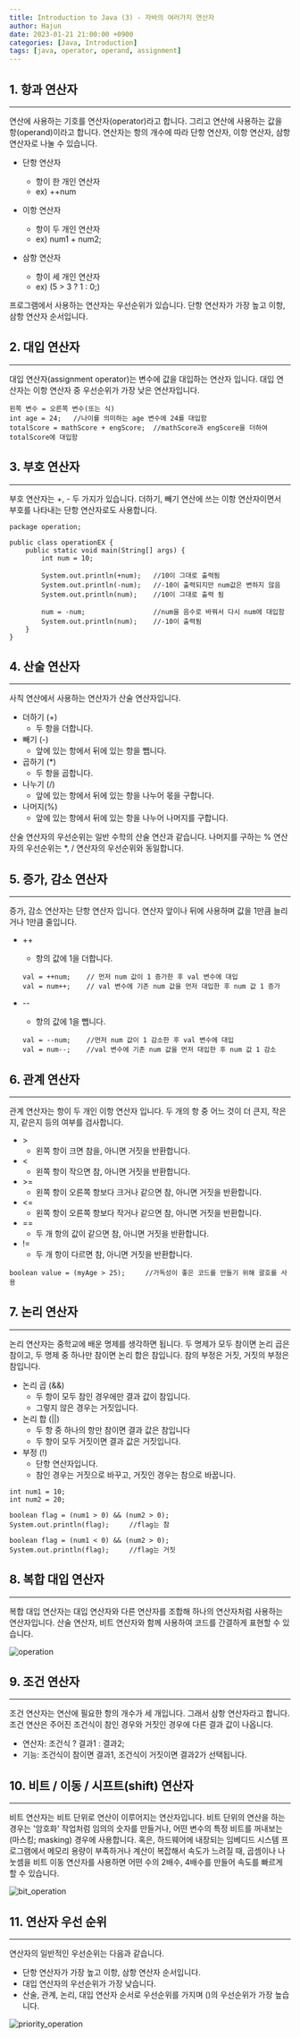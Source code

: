 ```yaml
---
title: Introduction to Java (3) - 자바의 여러가지 연산자
author: Hajun
date: 2023-01-21 21:00:00 +0900
categories: [Java, Introduction]
tags: [java, operator, operand, assignment]
---
```


## 1. 항과 연산자
- - - 
연산에 사용하는 기호를 연산자(operator)라고 합니다. 그리고 연산에 사용하는 값을 항(operand)이라고 합니다. 연산자는 항의 개수에 따라 단항 연산자, 이항 연산자, 삼항 연산자로 나눌 수 있습니다.

  * 단항 연산자
    + 항이 한 개인 연산자  
    + ex) ++num

  * 이항 연산자
    + 항이 두 개인 연산자  
    + ex) num1 + num2;

  * 삼항 연산자
    + 항이 세 개인 연산자  
    + ex) (5 > 3 ? 1 : 0;)  
  
프로그램에서 사용하는 연산자는 우선순위가 있습니다. 단항 연산자가 가장 높고 이항, 삼항 연산자 순서입니다.  

## 2. 대입 연산자
- - - 
대입 연산자(assignment operator)는 변수에 값을 대입하는 연산자 입니다. 대입 연산자는 이항 연산자 중 우선순위가 가장 낮은 연산자입니다. 
```
왼쪽 변수 = 오른쪽 변수(또는 식)
int age = 24;   //나이를 의미하는 age 변수에 24를 대입함
totalScore = mathScore + engScore;  //mathScore과 engScore을 더하여 totalScore에 대입함
```
## 3. 부호 연산자
- - - 
부호 연산자는 +, - 두 가지가 있습니다. 더하기, 빼기 연산에 쓰는 이항 연산자이면서 부호를 나타내는 단항 연산자로도 사용합니다.  
```
package operation;

public class operationEX {
    public static void main(String[] args) {
        int num = 10;

        System.out.println(+num);   //10이 그대로 출력됨
        System.out.println(-num);   //-10이 출력되지만 num값은 변하지 않음
        System.out.println(num);    //10이 그대로 출력 됨

        num = -num;                 //num을 음수로 바꿔서 다시 num에 대입함
        System.out.println(num);    //-10이 출력됨
    }
}
```
## 4. 산술 연산자
- - - 
사칙 연산에서 사용하는 연산자가 산술 연산자입니다.
  * 더하기 (+)
    + 두 항을 더합니다.
  * 빼기 (-)
    + 앞에 있는 항에서 뒤에 있는 항을 뺍니다.
  * 곱하기 (*)
    + 두 항을 곱합니다.
  * 나누기 (/)
    + 앞에 있는 항에서 뒤에 있는 항을 나누어 몫을 구합니다.
  * 나머지(%)
    + 앞에 있는 항에서 뒤에 있는 항을 나누어 나머지를 구합니다.

산술 연산자의 우선순위는 일반 수학의 산술 연산과 같습니다. 나머지를 구하는 % 연산자의 우선순위는 *, / 연산자의 우선순위와 동일합니다.

## 5. 증가, 감소 연산자
- - - 
증가, 감소 연산자는 단항 연산자 입니다. 연산자 앞이나 뒤에 사용하며 값을 1만큼 늘리거나 1만큼 줄입니다.
  * ++
    + 항의 값에 1을 더합니다.
    ```
    val = ++num;    // 먼저 num 값이 1 증가한 후 val 변수에 대입
    val = num++;    // val 변수에 기존 num 값을 먼저 대입한 후 num 값 1 증가
    ```

  * \--
    + 항의 값에 1을 뺍니다. 
    ```
    val = --num;    //먼저 num 값이 1 감소한 후 val 변수에 대입
    val = num--;    //val 변수에 기존 num 값을 먼저 대입한 후 num 값 1 감소
    ```

## 6. 관계 연산자
- - - 
관계 연산자는 항이 두 개인 이항 연산자 입니다. 두 개의 항 중 어느 것이 더 큰지, 작은지, 같은지 등의 여부를 검사합니다.

  * \>
    + 왼쪽 항이 크면 참을, 아니면 거짓을 반환합니다.
  * \<
    + 왼쪽 항이 작으면 참, 아니면 거짓을 반환합니다.
  * \>=
    + 왼쪽 항이 오른쪽 항보다 크거나 같으면 참, 아니면 거짓을 반환합니다.
  * \<=
    + 왼쪽 항이 오른쪽 항보다 작거나 같으면 참, 아니면 거짓을 반환합니다.
  * \==
    + 두 개 항의 값이 같으면 참, 아니면 거짓을 반환합니다.
  * \!=
    + 두 개 항이 다르면 참, 아니면 거짓을 반환합니다.

  ```
  boolean value = (myAge > 25);     //가독성이 좋은 코드를 만들기 위해 괄호를 사용
  ```
## 7. 논리 연산자
- - - 
논리 연산자는 중학교에 배운 명제를 생각하면 됩니다. 두 명제가 모두 참이면 논리 곱은 참이고, 두 명제 중 하나만 참이면 논리 합은 참입니다. 참의 부정은 거짓, 거짓의 부정은 참입니다.
  * 논리 곱 (&&)
    + 두 항이 모두 참인 경우에만 결과 값이 참입니다.
    + 그렇지 않은 경우는 거짓입니다.
  * 논리 합 (\|\|)
    + 두 항 중 하나의 항만 참이면 결과 값은 참입니다
    + 두 항이 모두 거짓이면 결과 값은 거짓입니다.
  * 부정 (!)
    + 단항 연산자입니다.
    + 참인 경우는 거짓으로 바꾸고, 거짓인 경우는 참으로 바꿉니다.

  ```
  int num1 = 10;
  int num2 = 20;

  boolean flag = (num1 > 0) && (num2 > 0);
  System.out.println(flag);     //flag는 참

  boolean flag = (num1 < 0) && (num2 > 0);
  System.out.println(flag);     //flag는 거짓
  ```

## 8. 복합 대입 연산자
- - - 
복합 대입 연산자는 대입 연산자와 다른 연산자를 조합해 하나의 연산자처럼 사용하는 연산자입니다. 산술 연산자, 비트 연산자와 함께 사용하여 코드를 간결하게 표현할 수 있습니다.

![operation](../../../image/operation.png)

## 9. 조건 연산자
- - - 
조건 연산자는 연산에 필요한 항의 개수가 세 개입니다. 그래서 삼항 연산자라고 합니다. 조건 연산은 주어진 조건식이 참인 경우와 거짓인 경우에 다른 결과 값이 나옵니다.
  * 연산자: 조건식 ? 결과1 : 결과2;
  * 기능: 조건식이 참이면 결과1, 조건식이 거짓이면 결과2가 선택됩니다.


## 10. 비트 / 이동 / 시프트(shift) 연산자
- - - 
비트 연산자는 비트 단위로 연산이 이루어지는 연산자입니다. 비트 단위의 연산을 하는 경우는 '암호화' 작업처럼 임의의 숫자를 만들거나, 어떤 변수의 특정 비트를 꺼내보는(마스킹; masking) 경우에 사용합니다. 혹은, 하드웨어에 내장되는 임베디드 시스템 프로그램에서 메모리 용량이 부족하거나 계산이 복잡해서 속도가 느려질 때, 곱셈이나 나눗셈을 비트 이동 연산자를 사용하면 어떤 수의 2배수, 4배수를 만들어 속도를 빠르게 할 수 있습니다.

![bit_operation](../../../image/bit_operation.png)

## 11. 연산자 우선 순위
- - - 
연산자의 일반적인 우선순위는 다음과 같습니다.
  * 단항 연산자가 가장 높고 이항, 삼항 연산자 순서입니다.
  * 대입 연산자의 우선순위가 가장 낮습니다.
  * 산술, 관계, 논리, 대입 연산자 순서로 우선순위를 가지며 ()의 우선순위가 가장 높습니다.

![priority_operation](../../../image/priority_operation.png)

